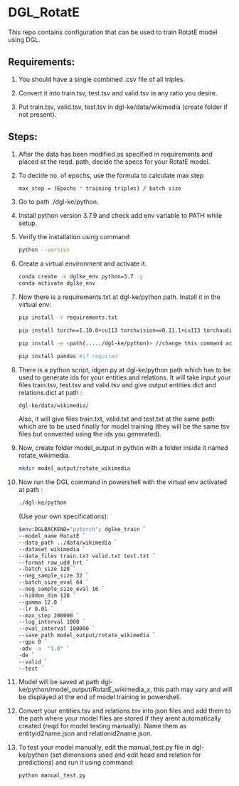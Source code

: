 # DGL_RotatE
This repo contains configuration that can be used to train RotatE model using DGL.

## Requirements:
1) You should have a single combined .csv file of all triples.

2) Convert it into train.tsv, test.tsv and valid.tsv in any ratio you desire.

3) Put train.tsv, valid.tsv, test.tsv in dgl-ke/data/wikimedia (create folder if not present).

## Steps:
1) After the data has been modified as specified in requirements and placed at the reqd. path, decide the specs for your RotatE model.

2) To decide no. of epochs, use the formula to calculate max step
   ```bash
   max_step = (Epochs * training triples) / batch size
   ```

3) Go to path ./dgl-ke/python.

4) Install python version 3.7.9 and check add env variable to PATH while setup.

5) Verify the installation using command: 
   ```bash
   python --version
   ```

6) Create a virtual environment and activate it.
   ```bash
   conda create -n dglke_env python=3.7 -y
   conda activate dglke_env
   ```

7) Now there is a requirements.txt at dgl-ke/python path. Install it in the virtual env:
   ```bash
   pip install -r requirements.txt
   ```
   ```bash
   pip install torch==1.10.0+cu113 torchvision==0.11.1+cu113 torchaudio==0.10.0+cu113 -f https://download.pytorch.org/whl/torch_stable.html
   ```
   ```bash
   pip install -e <path(...../dgl-ke/python)> //change this command acc to your current path ending with dgl-ke/python
   ```
   ```bash
   pip install pandas #if required
   ```

8) There is a python script, idgen.py at dgl-ke/python path which has to be used to generate ids for your entities and relations. It will take input your files train.tsv, test.tsv and valid.tsv and give output entities.dict and relations.dict at path :
    ```bash
    dgl-ke/data/wikimedia/
    ``` 
    Also, it will give files train.txt, valid.txt and test.txt at the same path which are to be used finally for model training (they will be the same tsv files but converted using the ids you generated).

9) Now, create folder model_output in python with a folder inside it named rotate_wikimedia.
   ```bash
   mkdir model_output/rotate_wikimedia
   ```

10) Now run the DGL command in powershell with the virtual env activated at path :
    ```bash
    ./dgl-ke/python 
    ```
    (Use your own specifications):
      ```bash
      $env:DGLBACKEND="pytorch"; dglke_train `
      --model_name RotatE `
      --data_path ../data/wikimedia `
      --dataset wikimedia `
      --data_files train.txt valid.txt test.txt `
      --format raw_udd_hrt `
      --batch_size 128 `
      --neg_sample_size 32 `
      --batch_size_eval 64 `
      --neg_sample_size_eval 16 `
      --hidden_dim 128 `
      --gamma 12.0 `
      --lr 0.01 `
      --max_step 200000 `
      --log_interval 1000 `
      --eval_interval 100000 `
      --save_path model_output/rotate_wikimedia `
      --gpu 0 `
      -adv -a  "1.0" `
      -de `
      --valid `
      --test `
      ```
11) Model will be saved at path dgl-ke/python/model_output/RotatE_wikimedia_x, this path may vary and will be displayed at the end of model training in powershell.

12) Convert your entities.tsv and relations.tsv into json files and add them to the path where your model files are stored if they arent automatically created (reqd for model testing manually). Name them as entityid2name.json and relationid2name.json.

13) To test your model manually, edit the manual_test.py file in dgl-ke/python (set dimensions used and edit head and relation for predictions) and run it using command:
    ```bash
    python manual_test.py
    ```
 
